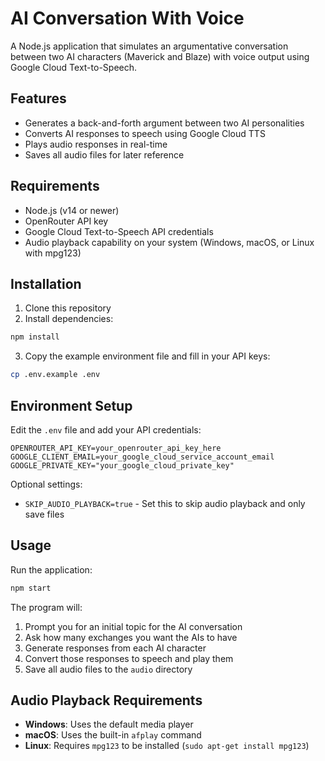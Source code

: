 # AI Conversation With Voice

A Node.js application that simulates an argumentative conversation between two AI characters (Maverick and Blaze) with voice output using Google Cloud Text-to-Speech.

## Features

- Generates a back-and-forth argument between two AI personalities
- Converts AI responses to speech using Google Cloud TTS
- Plays audio responses in real-time
- Saves all audio files for later reference

## Requirements

- Node.js (v14 or newer)
- OpenRouter API key
- Google Cloud Text-to-Speech API credentials
- Audio playback capability on your system (Windows, macOS, or Linux with mpg123)

## Installation

1. Clone this repository
2. Install dependencies:

```bash
npm install
```

3. Copy the example environment file and fill in your API keys:

```bash
cp .env.example .env
```

## Environment Setup

Edit the `.env` file and add your API credentials:

```
OPENROUTER_API_KEY=your_openrouter_api_key_here
GOOGLE_CLIENT_EMAIL=your_google_cloud_service_account_email
GOOGLE_PRIVATE_KEY="your_google_cloud_private_key"
```

Optional settings:

- `SKIP_AUDIO_PLAYBACK=true` - Set this to skip audio playback and only save files

## Usage

Run the application:

```bash
npm start
```

The program will:

1. Prompt you for an initial topic for the AI conversation
2. Ask how many exchanges you want the AIs to have
3. Generate responses from each AI character
4. Convert those responses to speech and play them
5. Save all audio files to the `audio` directory

## Audio Playback Requirements

- **Windows**: Uses the default media player
- **macOS**: Uses the built-in `afplay` command
- **Linux**: Requires `mpg123` to be installed (`sudo apt-get install mpg123`)
